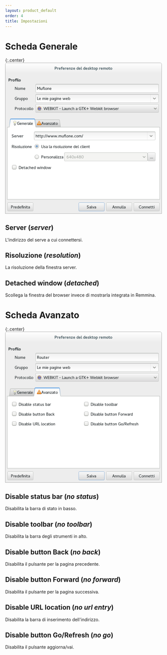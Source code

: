 ```yaml
---
layout: product_default
order: 4
title: Impostazioni
---
```

# Scheda Generale

{:.center}
![Scheda Generale](/resources/remmina-plugin-webkit/archive/latest/italian/general.png)


## **Server** (*server*)

L'indirizzo del serve a cui connettersi.

## **Risoluzione** (*resolution*)

La risoluzione della finestra server.

## **Detached window** (*detached*)

Scollega la finestra del browser invece di mostrarla integrata in Remmina.

# Scheda Avanzato

{:.center}
![Scheda Avanzato](/resources/remmina-plugin-webkit/archive/latest/italian/advanced.png)


## **Disable status bar** (*no status*)

Disabilita la barra di stato in basso.

## **Disable toolbar** (*no toolbar*)

Disabilita la barra degli strumenti in alto.

## **Disable button Back** (*no back*)

Disabilita il pulsante per la pagina precedente.

## **Disable button Forward** (*no forward*)

Disabilita il pulsante per la pagina successiva.

## **Disable URL location** (*no url entry*)

Disabilita la barra di inserimento dell'indirizzo.

## **Disable button Go/Refresh** (*no go*)

Disabilita il pulsante aggiorna/vai.